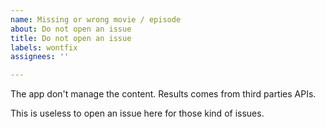 ```yaml
---
name: Missing or wrong movie / episode
about: Do not open an issue
title: Do not open an issue
labels: wontfix
assignees: ''

---
```


The app don't manage the content. Results comes from third parties APIs.

This is useless to open an issue here for those kind of issues.